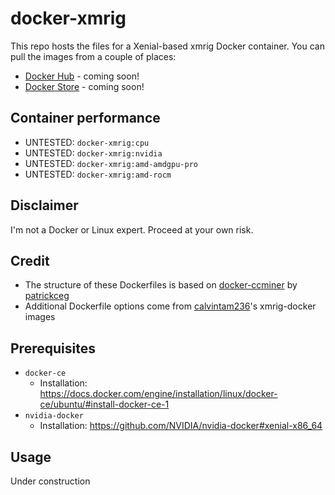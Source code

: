 # docker-xmrig
This repo hosts the files for a Xenial-based xmrig Docker container. You can pull the images from a couple of places:
- [Docker Hub]() - coming soon!
- [Docker Store]() - coming soon!

## Container performance
- UNTESTED: `docker-xmrig:cpu`
- UNTESTED: `docker-xmrig:nvidia`
- UNTESTED: `docker-xmrig:amd-amdgpu-pro`
- UNTESTED: `docker-xmrig:amd-rocm`

## Disclaimer
I'm not a Docker or Linux expert. Proceed at your own risk.

## Credit
- The structure of these Dockerfiles is based on [docker-ccminer](https://github.com/patrickceg/docker-ccminer) by [patrickceg](https://github.com/patrickceg)
- Additional Dockerfile options come from [calvintam236](https://github.com/calvintam236)'s xmrig-docker images

## Prerequisites
- `docker-ce`
  - Installation: https://docs.docker.com/engine/installation/linux/docker-ce/ubuntu/#install-docker-ce-1
- `nvidia-docker`
  - Installation: https://github.com/NVIDIA/nvidia-docker#xenial-x86_64
  
## Usage
Under construction

